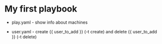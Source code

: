 # My first playbook

+ play.yaml - show info about machines

+ user.yaml - create {{ user_to_add }} (-t create) and delete {{ user_to_add }} (-t delete)
